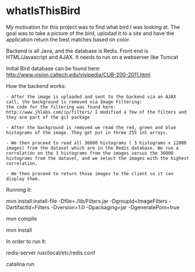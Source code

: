 # whatIsThisBird

My motivation for this project was to find what bird I was looking at. The goal was to take a picture of the bird, uplodad it to a site and have the application return the best matches based on color.

Backend is all Java, and the database is Redis. Front end is HTML/Javascript and AJAX. It needs to run on a webserver like Tomcat

Initial Bird database can be found here: http://www.vision.caltech.edu/visipedia/CUB-200-2011.html

How the backend works:
    
    - After the image is uploaded and sent to the backend via an AJAX call, the background is removed via Image Filtering: 
    the code for the filtering was found here: http://www.jhlabs.com/ip/filters/ I modified a few of the filters and they are part of the git package
    
    - After the background is removed we read the red, green and blue histograms of the image. They get put in three 255 int arrays. 
    
    - We then proceed to read all 36000 histograms ( 3 histograms x 12000 images) from the dataset which are in the Redis database. We run a correlation on the 3 histograms from the images versus the 36000 histograms from the dataset, and we select the images with the highest correlation. 
    
    - We then proceed to return those images to the client so it can display them. 
    
Running it:

mvn install:install-file -Dfile=./lib/Filters.jar -DgroupId=ImageFilters -DartifactId=Filters -Dversion=1.0 -Dpackaging=jar -DgeneratePom=true

mvn compile

mvn install

In order to run it:

redis-server /usr/local/etc/redis.conf

catalina run




